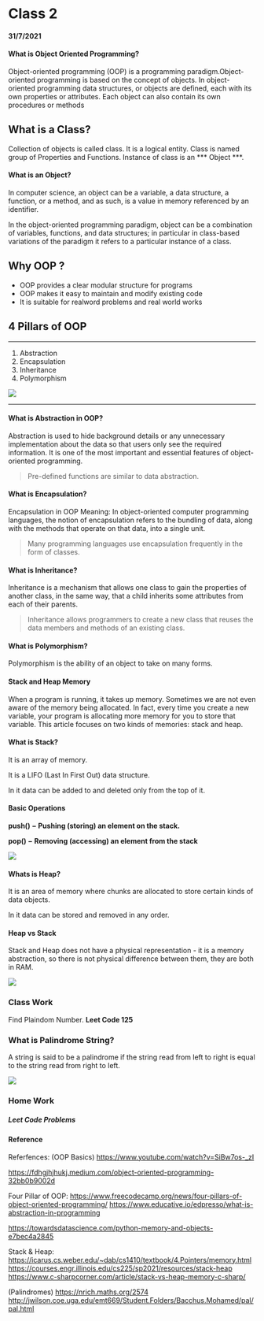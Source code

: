 # Class 2
#### 31/7/2021
#### What is Object Oriented Programming?
Object-oriented programming (OOP) is a programming paradigm.Object-oriented programming is based on the concept of objects. In object-oriented programming data structures, or objects are defined, each with its own properties or attributes. Each object can also contain its own procedures or methods
## What is a Class?
Collection of objects is called class. It is a logical entity. Class is named group of Properties and Functions. Instance of class is an *** Object ***.

#### What is an Object?
In computer science, an object can be a variable, a data structure, a function, or a method, and as such, is a value in memory referenced by an identifier.

In the object-oriented programming paradigm, object can be a combination of variables, functions, and data structures; in particular in class-based variations of the paradigm it refers to a particular instance of a class.



## Why OOP ?
- OOP provides a clear modular structure for programs
- OOP makes it easy to maintain and modify existing code
- It is suitable for realword problems and real world works

## 4 Pillars  of OOP
****
1. Abstraction
2. Encapsulation
3. Inheritance
4. Polymorphism

![](https://i.ibb.co/c88wFVn/4pliiaroop.png)
****

#### What is Abstraction in OOP?
Abstraction is used to hide background details or any unnecessary implementation about the data so that users only see the required information. It is one of the most important and essential features of object-oriented programming.

> Pre-defined functions are similar to data abstraction.

#### What is Encapsulation?
Encapsulation in OOP Meaning: In object-oriented computer programming languages, the notion of encapsulation refers to the bundling of data, along with the methods that operate on that data, into a single unit.

> Many programming languages use encapsulation frequently in the form of classes.

#### What is Inheritance?
Inheritance is a mechanism that allows one class to gain the properties of another class, in the same way, that a child inherits some attributes from each of their parents. 

> Inheritance allows programmers to create a new class that reuses the data members and methods of an existing class.

#### What is Polymorphism?
Polymorphism is the ability of an object to take on many forms.

#### Stack and Heap Memory
When a program is running, it takes up memory. Sometimes we are not even aware of the memory being allocated. In fact, every time you create a new variable, your program is allocating more memory for you to store that variable. This article focuses on two kinds of memories: stack and heap.

#### What is Stack?
It is an array of memory.

It is a LIFO (Last In First Out) data structure.

In it data can be added to and deleted only from the top of it.

#### Basic Operations

**push() − Pushing (storing) an element on the stack.**

**pop() − Removing (accessing) an element from the stack**

![](https://i.ibb.co/Xk3WhWK/stack-representation.jpg)

#### Whats is Heap?
It is an area of memory where chunks are allocated to store certain kinds of data objects.

In it data can be stored and removed in any order.
#### Heap vs Stack
Stack and Heap does not have a physical representation - it is a memory abstraction, so there is not physical difference between them, they are both in RAM.

![](https://i.ibb.co/b5s9T2m/heapvsstack.png)
### Class Work 
Find Plaindom Number.
**Leet Code 125**

### What is Palindrome String?
A string is said to be a palindrome if the string read from left to right is equal to the string read from right to left.

![](https://i.ibb.co/mBZNbz7/pdom.png)



### Home Work 
##### Leet Code Problems


#### Reference
Referfences:
(OOP Basics)
https://www.youtube.com/watch?v=SiBw7os-_zI

https://fdhgjhjhukj.medium.com/object-oriented-programming-32bb0b9002d

Four Pillar of OOP: https://www.freecodecamp.org/news/four-pillars-of-object-oriented-programming/
https://www.educative.io/edpresso/what-is-abstraction-in-programming

https://towardsdatascience.com/python-memory-and-objects-e7bec4a2845

Stack & Heap: https://icarus.cs.weber.edu/~dab/cs1410/textbook/4.Pointers/memory.html
https://courses.engr.illinois.edu/cs225/sp2021/resources/stack-heap
https://www.c-sharpcorner.com/article/stack-vs-heap-memory-c-sharp/

(Palindromes)
https://nrich.maths.org/2574
http://jwilson.coe.uga.edu/emt669/Student.Folders/Bacchus.Mohamed/pal/pal.html

